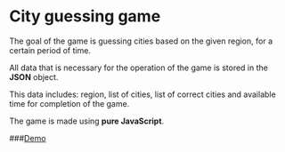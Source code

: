 # City guessing game

The goal of the game is guessing cities based on the given region, for a certain period of time.

All data that is necessary for the operation of the game is stored in the **JSON** object.

This data includes: region, list of cities, list of correct cities and available time for completion of the game.

The game is made using **pure JavaScript**.

###[Demo](http://igra.byethost5.com/)






